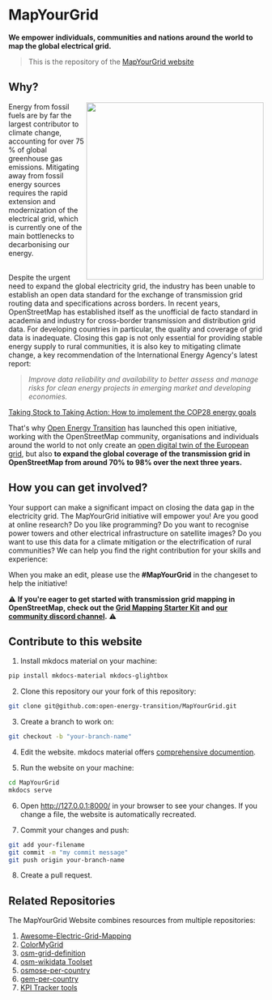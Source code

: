 # MapYourGrid
**We empower individuals, communities and nations around the world to map the global electrical grid.** <br>

> This is the repository of the [MapYourGrid website](https://MapYourGrid.org/)

## Why?
<img src= https://raw.githubusercontent.com/open-energy-transition/MapYourGrid/refs/heads/main/docs/images/logos/MapYourGrid-logo.png align="right" width="350">
Energy from fossil fuels are by far the largest contributor to climate change, accounting for over 75 % of global greenhouse gas emissions. Mitigating away from fossil energy sources requires the rapid extension and modernization of the electrical grid, which is currently one of the main bottlenecks to decarbonising our energy. <br></br>

Despite the urgent need to expand the global electricity grid, the industry has been unable to establish an open data standard for the exchange of transmission grid routing data and specifications across borders. In recent years, OpenStreetMap has established itself as the unofficial de facto standard in academia and industry for cross-border transmission and distribution grid data. For developing countries in particular, the quality and coverage of grid data is inadequate. Closing this gap is not only essential for providing stable energy supply to rural communities, it is also key to mitigating climate change, a key recommendation of the International Energy Agency's latest report:

> _Improve data reliability and availability to better assess and manage risks for clean energy projects in emerging market and developing economies._

[Taking Stock to Taking Action: How to implement the COP28 energy goals](https://iea.blob.core.windows.net/assets/f2f6dbe0-ee3d-4ffc-ac8b-b811a868b9b1/FromTakingStocktoTakingAction.pdf)

That's why [Open Energy Transition](https://openenergytransition.org/) has launched this open initiative, working with the OpenStreetMap community, organisations and individuals around the world to not only create an [open digital twin of the European grid](https://www.nature.com/articles/s41597-025-04550-7), but also **to expand the global coverage of the transmission grid in OpenStreetMap from around 70% to 98% over the next three years.**

## How you can get involved?
Your support can make a significant impact on closing the data gap in the electricity grid. The MapYourGrid initiative will empower you! Are you good at online research? Do you like programming? Do you want to recognise power towers and other electrical infrastructure on satellite images? Do you want to use this data for a climate mitigation or the electrification of rural communities? We can help you find the right contribution for your skills and experience:

When you make an edit, please use the **#MapYourGrid** in the changeset to help the initiative!

⚠️ **If you're eager to get started with transmission grid mapping in OpenStreetMap, check out the [Grid Mapping Starter Kit](https://github.com/open-energy-transition/grid-mapping-starter-kit) and [our community discord channel](https://discord.gg/a5znpdFWfD).** ⚠️


## Contribute to this website

1. Install mkdocs material on your machine:
```bash
pip install mkdocs-material mkdocs-glightbox
```

2. Clone this repository our your fork of this repository:
```bash
git clone git@github.com:open-energy-transition/MapYourGrid.git
```
3. Create a branch to work on:
```bash
git checkout -b "your-branch-name"
```
4. Edit the website. mkdocs material offers [comprehensive documention](https://squidfunk.github.io/mkdocs-material/getting-started/).

5. Run the website on your machine:
```bash
cd MapYourGrid
mkdocs serve
```

6. Open http://127.0.0.1:8000/ in your browser to see your changes. If you change a file, the website is automatically recreated.

7. Commit your changes and push:
```bash
git add your-filename
git commit -m "my commit message"
git push origin your-branch-name
```

8. Create a pull request.

## Related Repositories 
The MapYourGrid Website combines resources from multiple repositories:
1. [Awesome-Electric-Grid-Mapping](https://github.com/open-energy-transition/Awesome-Electric-Grid-Mapping)
2. [ColorMyGrid](https://github.com/open-energy-transition/color-my-grid)
3. [osm-grid-definition](https://github.com/open-energy-transition/osm-grid-definition)
4. [osm-wikidata Toolset](https://github.com/open-energy-transition/osm-wikidata-toolset)
5. [osmose-per-country](https://github.com/open-energy-transition/osmose_per_country)
6. [gem-per-country](https://github.com/open-energy-transition/gem_per_country)
7. [KPI Tracker tools](https://github.com/open-energy-transition/KPI-OSM)
